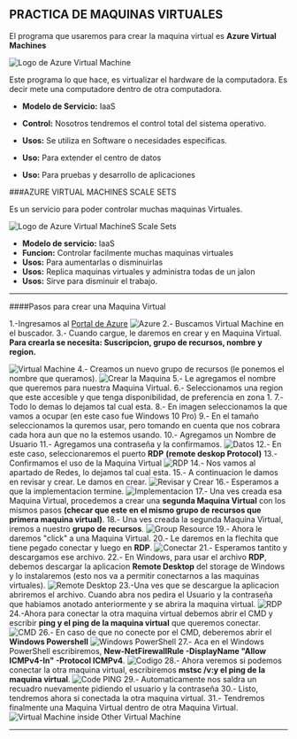 PRACTICA DE MAQUINAS VIRTUALES
-------------------------------------

El programa que usaremos para crear la maquina virtual es **Azure Virtual Machines**

![Logo de Azure Virtual Machine](Imagenes/AzureVirtualMachine.png)

Este programa lo que hace, es virtualizar el hardware de la computadora. Es decir mete una computadore dentro de otra computadora.

- **Modelo de Servicio:** IaaS
- **Control:** Nosotros tendremos el control total del sistema operativo.
- **Usos:** Se utiliza en Software o necesidades especificas.

- **Uso:** Para extender el centro de datos
- **Uso:** Para pruebas y desarrollo de aplicaciones

###AZURE VIRTUAL MACHINES SCALE SETS

Es un servicio para poder controlar muchas maquinas Virtuales.

![Logo de Azure Virtual MachineS Scale Sets](Imagenes/ScaleSets.png)

- **Modelo de servicio:** IaaS
- **Funcion:** Controlar facilmente muchas maquinas virtuales
- **Usos:** Para aumentarlas o disminuirlas
- **Usos:** Replica maquinas virtuales y administra todas de un jalon
- **Usos:** Sirve para disminuir el trabajo.


-----------------------------------

####Pasos para crear una Maquina Virtual

1.-Ingresamos al [Portal de Azure](https://portal.azure.com)
![Azure](Imagenes\PortalAzure.PNG)
2.- Buscamos Virtual Machine en el buscador.
3.- Cuando cargue, le daremos en crear y en Maquina Virtual.
 **Para crearla se necesita: Suscripcion, grupo de recursos, nombre y region.**

 ![Virtual Machine](Imagenes\VirtualMachine.PNG)
4.- Creamos un nuevo grupo de recursos (le ponemos el nombre que queramos).
![Crear la Maquina](Imagenes\create.PNG)
5.- Le agregamos el nombre que queremos para nuestra Maquina Virtual.
6.- Seleccionamos una region que este accesible y que tenga disponibilidad, de preferencia en zona 1.
7.- Todo lo demas lo dejamos tal cual esta.
8.- En imagen seleccionamos la que vamos a ocupar (en este caso fue Windows 10 Pro)
9.- En el tamaño seleccionamos la quremos usar, pero tomando en cuenta que nos cobrara cada hora aun que no la estemos usando.
10.- Agregamos un Nombre de Usuario
11.- Agregamos una contraseña y la confirmamos.
![Datos](Imagenes\data.PNG)
12.- En este caso, seleccionaremos el puerto **RDP** **(remote deskop Protocol)**
13.- Confirmamos el uso de la Maquina Virtual
![RDP](Imagenes\data2.PNG)
14.- Nos vamos al apartado de Redes, lo dejamos tal cual esta.
15.- A continuacion le damos en revisar y crear. Le damos en crear.
![Revisar y Crear](Imagenes\Crearla.PNG)
16.- Esperamos a que la implementacion termine.
![Implementacion](Imagenes\implementacion.PNG)
17.- Una ves creada esa Maquina Virtual, procedemos a crear una **segunda Maquina Virtual** con los mismos pasos **(checar que este en el mismo grupo de recursos que primera maquina virtual)**.
18.- Una ves creada la segunda Maquina Virtual, iremos a nuestro **grupo de recursos**.
![Group Resource](Imagenes\GroupResource.PNG)
19.- Ahora le daremos "click" a una Maquina Virtual.
20.- Le daremos en la flechita que tiene pegado conectar y luego en **RDP**.
![Conectar](Imagenes\RDP.PNG)
21.- Esperamos tantito y descargamos ese archivo.
22.- En Windows, para usar el archivo **RDP**, debemos descargar la aplicacion **Remote Desktop** del storage de Windows y lo instalaremos (esto nos va a permitir conectarnos a las maquinas virtuales).
![Remote Desktop](Imagenes\remote.PNG)
23.-Una ves que se descargue la aplicacion abriremos el archivo. Cuando abra nos pedira el Usuario y la contraseña que habiamos anotado anteriormente y se abrira la maquina virtual.
![RDP](Imagenes\username.PNG)
24.-Ahora para conectar la otra maquina virtual debemos abrir el CMD y escribir **ping y el ping de la maquina virtual** que queremos conectar.
![CMD](Imagenes\CMD.PNG)
26.- En caso de que no conecte por el CMD, deberemos abrir el **Windows Powershell**
![Windows PowerShell](Imagenes\Shell.PNG)
27.- Aca en el Windows PowerShell escribiremos, **New-NetFirewallRule -DisplayName "Allow ICMPv4-In" -Protocol ICMPv4**. 
![Codigo](Imagenes\PowerShell.PNG)
28.- Ahora veremos si podemos conectar la otra maquina virtual, escribiremos  **mstsc /v:y el ping de la maquina virtual**.
![Code PING](Imagenes\code1.PNG)
29.- Automaticamente nos saldra un recuadro nuevamente pidiendo el usuario y la contraseña
30.- Listo, tendremos ahora si conectada la otra maquina virtual.
31.- Tendremos finalmente una Maquina Virtual dentro de otra Maquina Virtual.
![Virtual Machine inside Other Virtual Machine](Imagenes\vm12.PNG) 

-----------------------------------------------------------------------------------------------------------
